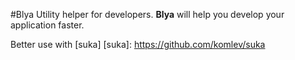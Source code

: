 #Blya
Utility helper for developers.
**Blya** will help you develop your application faster.


Better use with [suka]
[suka]: https://github.com/komlev/suka
